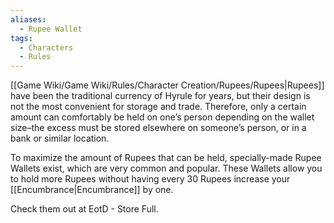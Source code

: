 ```yaml
---
aliases:
  - Rupee Wallet
tags:
  - Characters
  - Rules
---
```

[[Game Wiki/Game Wiki/Rules/Character Creation/Rupees/Rupees|Rupees]] have been the traditional currency of Hyrule for years, but their design is not the most convenient for storage and trade. Therefore, only a certain amount can comfortably be held on one’s person depending on the wallet size–the excess must be stored elsewhere on someone’s person, or in a bank or similar location.

To maximize the amount of Rupees that can be held, specially-made Rupee Wallets exist, which are very common and popular. These Wallets allow you to hold more Rupees without having every 30 Rupees increase your [[Encumbrance|Encumbrance]] by one.

Check them out at EotD - Store Full.
